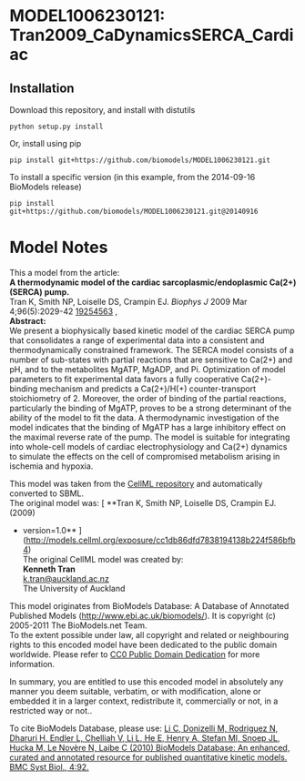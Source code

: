 # MODEL1006230121: Tran2009_CaDynamicsSERCA_Cardiac

## Installation

Download this repository, and install with distutils

`python setup.py install`

Or, install using pip

`pip install git+https://github.com/biomodels/MODEL1006230121.git`

To install a specific version (in this example, from the 2014-09-16 BioModels release)

`pip install git+https://github.com/biomodels/MODEL1006230121.git@20140916`


# Model Notes


This a model from the article:  
**A thermodynamic model of the cardiac sarcoplasmic/endoplasmic Ca(2+) (SERCA) pump.**   
Tran K, Smith NP, Loiselle DS, Crampin EJ. _Biophys J_ 2009 Mar
4;96(5):2029-42 [19254563](http://www.ncbi.nlm.nih.gov/pubmed/19254563) ,  
**Abstract:**   
We present a biophysically based kinetic model of the cardiac SERCA pump that
consolidates a range of experimental data into a consistent and
thermodynamically constrained framework. The SERCA model consists of a number
of sub-states with partial reactions that are sensitive to Ca(2+) and pH, and
to the metabolites MgATP, MgADP, and Pi. Optimization of model parameters to
fit experimental data favors a fully cooperative Ca(2+)-binding mechanism and
predicts a Ca(2+)/H(+) counter-transport stoichiometry of 2. Moreover, the
order of binding of the partial reactions, particularly the binding of MgATP,
proves to be a strong determinant of the ability of the model to fit the data.
A thermodynamic investigation of the model indicates that the binding of MgATP
has a large inhibitory effect on the maximal reverse rate of the pump. The
model is suitable for integrating into whole-cell models of cardiac
electrophysiology and Ca(2+) dynamics to simulate the effects on the cell of
compromised metabolism arising in ischemia and hypoxia.

This model was taken from the [CellML
repository](http://www.cellml.org/models) and automatically converted to SBML.  
The original model was: [ **Tran K, Smith NP, Loiselle DS, Crampin EJ. (2009)
- version=1.0**
](http://models.cellml.org/exposure/cc1db86dfd7838194138b224f586bfb4)  
The original CellML model was created by:  
**Kenneth Tran**   
k.tran@auckland.ac.nz  
The University of Auckland  

This model originates from BioModels Database: A Database of Annotated
Published Models (http://www.ebi.ac.uk/biomodels/). It is copyright (c)
2005-2011 The BioModels.net Team.  
To the extent possible under law, all copyright and related or neighbouring
rights to this encoded model have been dedicated to the public domain
worldwide. Please refer to [CC0 Public Domain
Dedication](http://creativecommons.org/publicdomain/zero/1.0/) for more
information.

In summary, you are entitled to use this encoded model in absolutely any
manner you deem suitable, verbatim, or with modification, alone or embedded it
in a larger context, redistribute it, commercially or not, in a restricted way
or not..  
  
To cite BioModels Database, please use: [Li C, Donizelli M, Rodriguez N,
Dharuri H, Endler L, Chelliah V, Li L, He E, Henry A, Stefan MI, Snoep JL,
Hucka M, Le Novère N, Laibe C (2010) BioModels Database: An enhanced, curated
and annotated resource for published quantitative kinetic models. BMC Syst
Biol., 4:92.](http://www.ncbi.nlm.nih.gov/pubmed/20587024)


